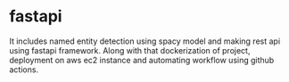 # fastapi
It includes named entity detection using spacy model and making rest api using fastapi framework. Along with that dockerization of project, deployment on aws ec2 instance and automating workflow using github actions.
